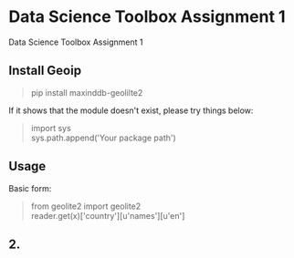 Data Science Toolbox Assignment 1
===
Data Science Toolbox Assignment 1
## Install Geoip
> pip install maxinddb-geolilte2


If it shows that the module doesn't exist, please try things below:<br> 
> import sys<br> 
> sys.path.append('Your package path')


## Usage
Basic form:

> from geolite2 import geolite2 <br>
> reader.get(x)['country'][u'names'][u'en']


## 2. 
